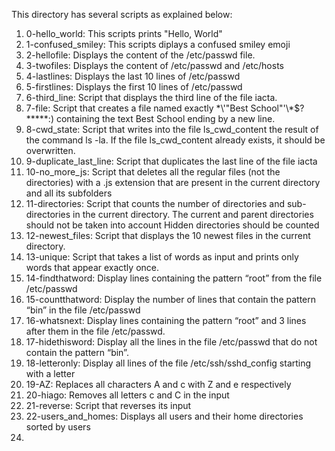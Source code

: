 This directory has several scripts as explained below:
1. 0-hello_world: This scripts prints "Hello, World"
2. 1-confused_smiley: This scripts diplays a confused smiley emoji
3. 2-hellofile: Displays the content of the /etc/passwd file.
4. 3-twofiles: Displays the content of /etc/passwd and /etc/hosts
5. 4-lastlines: Displays the last 10 lines of /etc/passwd
6. 5-firstlines: Displays the first 10 lines of /etc/passwd
7. 6-third_line: Script that displays the third line of the file iacta.
8. 7-file: Script that creates a file named exactly \*\\'"Best School"\'\\*$\?\*\*\*\*\*:) containing the text Best School ending by a new line.
9. 8-cwd_state: Script that writes into the file ls_cwd_content the result of the command ls -la. If the file ls_cwd_content already exists, it should be overwritten.
10. 9-duplicate_last_line: Script that duplicates the last line of the file iacta
11. 10-no_more_js: Script that deletes all the regular files (not the directories) with a .js extension that are present in the current directory and all its subfolders
12. 11-directories: Script that counts the number of directories and sub-directories in the current directory.
	The current and parent directories should not be taken into account
	Hidden directories should be counted
13. 12-newest_files: Script that displays the 10 newest files in the current directory.
14. 13-unique: Script that takes a list of words as input and prints only words that appear exactly once.
15. 14-findthatword: Display lines containing the pattern “root” from the file /etc/passwd
16. 15-countthatword: Display the number of lines that contain the pattern “bin” in the file /etc/passwd
17. 16-whatsnext: Display lines containing the pattern “root” and 3 lines after them in the file /etc/passwd.
18. 17-hidethisword: Display all the lines in the file /etc/passwd that do not contain the pattern “bin”.
19. 18-letteronly: Display all lines of the file /etc/ssh/sshd_config starting with a letter
20. 19-AZ: Replaces all characters A and c with Z and e respectively
21. 20-hiago: Removes all letters c and C in the input
22. 21-reverse: Script that reverses its input
23. 22-users_and_homes: Displays all users and their home directories sorted by users
24. 
